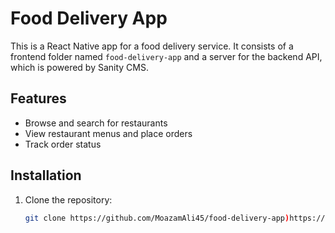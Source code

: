 # Food Delivery App

This is a React Native app for a food delivery service. It consists of a frontend folder named `food-delivery-app` and a server for the backend API, which is powered by Sanity CMS.

## Features

- Browse and search for restaurants
- View restaurant menus and place orders
- Track order status

## Installation

1. Clone the repository:

   ```bash
   git clone https://github.com/MoazamAli45/food-delivery-app)https://github.com/MoazamAli45/food-delivery-app
   ```
